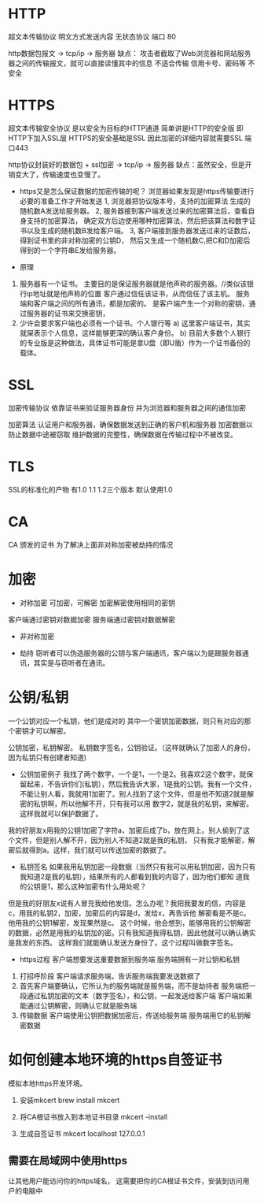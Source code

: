 # HTTP
  超文本传输协议
  明文方式发送内容
  无状态协议
  端口 80

  http数据包报文  ->  tcp/ip   ->  服务器
  缺点：
  攻击者截取了Web浏览器和网站服务器之间的传输报文，就可以直接读懂其中的信息
  不适合传输 信用卡号、密码等
  不安全

# HTTPS
  超文本传输安全协议
  是以安全为目标的HTTP通道
  简单讲是HTTP的安全版
  即HTTP下加入SSL层
  HTTPS的安全基础是SSL
  因此加密的详细内容就需要SSL
  端口443

  http协议封装好的数据包  + ssl加密   ->  tcp/ip   ->  服务器
  缺点：虽然安全，但是开销变大了，传输速度也变慢了。

  * https又是怎么保证数据的加密传输的呢？
  浏览器如果发现是https传输要进行必要的准备工作才开始发送
  1, 浏览器把协议版本号，支持的加密算法 生成的随机数A发送给服务器。
  2, 服务器接到客户端发送过来的加密算法后，查看自身支持的加密算法，
  确定双方后边使用哪种加密算法，然后把该算法和数字证书以及生成的随机数B发给客户端。
  3, 客户端接到服务器发送过来的证数后，得到证书里的非对称加密的公钥D，
  然后又生成一个随机数C,把C和D加密后得到的一个字符串E发给服务器。

  * 原理
  1. 服务器有一个证书。
  主要目的是保证服务器就是他声称的服务器。//类似该银行ip地址就是他声称的位置
  客户通过信任该证书，从而信任了该主机。
  服务端和客户端之间的所有通讯，都是加密的。
  是客户端产生一个对称的密钥，通过服务器的证书来交换密钥，
  2. 少许会要求客户端也必须有一个证书。个人银行等
  a) 这里客户端证书，其实就屎表示个人信息，这样能够更深的确认客户身份。
  b) 目前大多数个人银行的专业版是这种做法，具体证书可能是拿U盘（即U盾）作为一个证书备份的载体。

# SSL
  加密传输协议
  依靠证书来验证服务器身份
  并为浏览器和服务器之间的通信加密

  加密算法
  认证用户和服务器，确保数据发送到正确的客户机和服务器
  加密数据以防止数据中途被窃取
  维护数据的完整性，确保数据在传输过程中不被改变。

# TLS
  SSL的标准化的产物
  有1.0 1.1 1.2三个版本
  默认使用1.0

# CA
  CA 颁发的证书
  为了解决上面非对称加密被劫持的情况

# 加密

  * 对称加密
  可加密，可解密
  加密解密使用相同的密钥
  
  客户端通过密钥对数据加密
  服务端通过密钥对数据解密

  * 非对称加密

  * 劫持
  窃听者可以伪造服务器的公钥与客户端通讯，客户端以为是跟服务器通讯，其实是与窃听者在通讯。


# 公钥/私钥
  一个公钥对应一个私钥，他们是成对的
  其中一个密钥加密数据，则只有对应的那个密钥才可以解密。

  公钥加密，私钥解密。
  私钥数字签名，公钥验证。（这样就确认了加密人的身份，因为私钥只有创建者知道)

  * 公钥加密例子
  我找了两个数字，一个是1，一个是2。我喜欢2这个数字，就保留起来，不告诉你们(私钥），然后我告诉大家，1是我的公钥。我有一个文件，不能让别人看，我就用1加密了。别人找到了这个文件，但是他不知道2就是解密的私钥啊，所以他解不开，只有我可以用 数字2，就是我的私钥，来解密。这样我就可以保护数据了。

  我的好朋友x用我的公钥1加密了字符a，加密后成了b，放在网上。别人偷到了这个文件，但是别人解不开，因为别人不知道2就是我的私钥， 只有我才能解密，解密后就得到a。这样，我们就可以传送加密的数据了。

  * 私钥签名
  如果我用私钥加密一段数据（当然只有我可以用私钥加密，因为只有我知道2是我的私钥），结果所有的人都看到我的内容了，因为他们都知 道我的公钥是1，那么这种加密有什么用处呢？

  但是我的好朋友x说有人冒充我给他发信。怎么办呢？我把我要发的信，内容是c，用我的私钥2，加密，加密后的内容是d，发给x，再告诉他 解密看是不是c。他用我的公钥1解密，发现果然是c。 这个时候，他会想到，能够用我的公钥解密的数据，必然是用我的私钥加的密。只有我知道我得私钥，因此他就可以确认确实是我发的东西。 这样我们就能确认发送方身份了。这个过程叫做数字签名。

  * https过程
  客户端想要发送重要数据到服务端
  服务端拥有一对公钥和私钥

  1. 打招呼阶段
  客户端请求服务端，告诉服务端我要发送数据了
  2. 首先客户端要确认，它所认为的服务端就是服务端，而不是劫持者
  服务端把一段通过私钥加密的文本（数字签名），和公钥，一起发送给客户端
  客户端如果能通过公钥解密，则确认它就是服务端
  3. 传输数据
  客户端使用公钥把数据加密后，传送给服务端
  服务端用它的私钥解密数据


# 如何创建本地环境的https自签证书
模拟本地https开发环境。

1. 安装mkcert
brew install mkcert

2. 将CA根证书放入到本地证书目录
mkcert -install

3. 生成自签证书
mkcert localhost 127.0.0.1


## 需要在局域网中使用https
让其他用户能访问你的https域名，
这需要把你的CA根证书文件，安装到访问用户的电脑中

